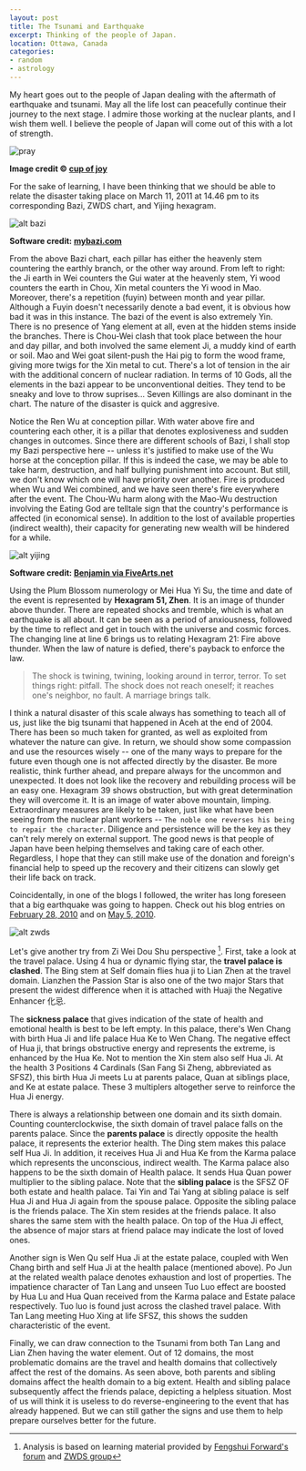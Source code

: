 ```yaml
---
layout: post
title: The Tsunami and Earthquake
excerpt: Thinking of the people of Japan.
location: Ottawa, Canada
categories:
- random
- astrology
---
```


My heart goes out to the people of Japan dealing with the aftermath of earthquake and tsunami. May all the life lost can peacefully continue their journey to the next stage. I admire those working at the nuclear plants, and I wish them well. I believe the people of Japan will come out of this with a lot of strength.

<div class="image_and_caption">
  <p><img src="/images/japan.jpg" alt="pray" title="Pray for Japan"/></p>
  <b>Image credit © <a href="http://www.flickr.com/photos/53112914@N06/" target="_blank">cup of joy</a></b>
</div>

For the sake of learning, I have been thinking that we should be able to relate the disaster taking place on March 11, 2011 at 14.46 pm to its corresponding Bazi, ZWDS chart, and Yijing hexagram.

![alt bazi](/images/sendai-bazi.png "Event Bazi") 

**Software credit: [mybazi.com](http://www.mybazi.com/plotchart/4p.php)**

From the above Bazi chart, each pillar has either the heavenly stem countering the earthly branch, or the other way around. From left to right: the Ji earth in Wei counters the Gui water at the heavenly stem, Yi wood counters the earth in Chou, Xin metal counters the Yi wood in Mao. Moreover, there's a repetition (fuyin) between month and year pillar. Although a Fuyin doesn't necessarily denote a bad event, it is obvious how bad it was in this instance. The bazi of the event is also extremely Yin. There is no presence of Yang element at all, even at the hidden stems inside the branches. There is Chou-Wei clash that took place between the hour and day pillar, and both involved the same element Ji, a muddy kind of earth or soil. Mao and Wei goat silent-push the Hai pig to form the wood frame, giving more twigs for the Xin metal to cut. There's a lot of tension in the air with the additional concern of nuclear radiation. In terms of 10 Gods, all the elements in the bazi appear to be unconventional deities. They tend to be sneaky and love to throw suprises... Seven Killings are also dominant in the chart. The nature of the disaster is quick and aggresive. 

Notice the Ren Wu at conception pillar. With water above fire and countering each other, it is a pillar that denotes explosiveness and sudden changes in outcomes. Since there are different schools of Bazi, I shall stop my Bazi perspective here -- unless it's justified to make use of the Wu horse at the conception pillar. If this is indeed the case, we may be able to take harm, destruction, and half bullying punishment into account. But still, we don't know which one will have priority over another. Fire is produced when Wu and Wei combined, and we have seen there's fire everywhere after the event. The Chou-Wu harm along with the Mao-Wu destruction involving the Eating God are telltale sign that the country's performance is affected (in economical sense). In addition to the lost of available properties (indirect wealth), their capacity for generating new wealth will be hindered for a while.

![alt yijing](/images/hex51.png "Event Hexagram") 

**Software credit: [Benjamin via FiveArts.net](http://fivearts.net)**

Using the Plum Blossom numerology or Mei Hua Yi Su, the time and date of the event is represented by **Hexagram 51, Zhen**. It is an image of thunder above thunder. There are repeated shocks and tremble, which is what an earthquake is all about. It can be seen as a period of anxiousness, followed by the time to reflect and get in touch with the universe and cosmic forces. The changing line at line 6 brings us to relating Hexagram 21: Fire above thunder. When the law of nature is defied, there's payback to enforce the law.
> The shock is twining, twining, looking around in terror, terror. To set things right: pitfall. The shock does not reach oneself; it reaches one's neighbor, no fault. A marriage brings talk.

I think a natural disaster of this scale always has something to teach all of us, just like the big tsunami that happened in Aceh at the end of 2004. There has been so much taken for granted, as well as exploited from whatever the nature can give. In return, we should show some compassion and use the resources wisely -- one of the many ways to prepare for the future even though one is not affected directly by the disaster. Be more realistic, think further ahead, and prepare always for the uncommon and unexpected. It does not look like the recovery and rebuilding process will be an easy one. Hexagram 39 shows obstruction, but with great determination they will overcome it. It is an image of water above mountain, limping. Extraordinary measures are likely to be taken, just like what have been seeing from the nuclear plant workers -- `The noble one reverses his being to repair the character`. Diligence and persistence will be the key as they can't rely merely on external support. The good news is that people of Japan have been helping themselves and taking care of each other. Regardless, I hope that they can still make use of the donation and foreign's financial help to speed up the recovery and their citizens can slowly get their life back on track.

Coincidentally, in one of the blogs I followed, the writer has long foreseen that a big earthquake was going to happen. Check out his blog entries on [February 28, 2010](http://atouchofancientszhouyi.blogspot.com/2010_02_01_archive.html) and on [May 5, 2010](http://atouchofancientszhouyi.blogspot.com/2010/05/can-mountain-withstand-shocks.html).

![alt zwds](/images/ziwei-march11.png "Event ZWDS") 

Let's give another try from Zi Wei Dou Shu perspective [^1]. First, take a look at the travel palace. Using 4 hua or dynamic flying star, the **travel palace is clashed**. The Bing stem at Self domain flies hua ji to Lian Zhen at the travel domain. Lianzhen the Passion Star is also one of the two major Stars that present the widest difference when it is attached with Huaji the Negative Enhancer 化忌. 

The **sickness palace** that gives indication of the state of health and emotional health is best to be left empty. In this palace, there's Wen Chang with birth Hua Ji and life palace Hua Ke to Wen Chang. The negative effect of Hua ji, that brings obstructive energy and represents the extreme, is enhanced by the Hua Ke. Not to mention the Xin stem also self Hua Ji. At the health 3 Positions 4 Cardinals (San Fang Si Zheng, abbreviated as SFSZ), this birth Hua Ji meets Lu at parents palace, Quan at siblings place, and Ke at estate palace. These 3 multiplers altogether serve to reinforce the Hua Ji energy.

There is always a relationship between one domain and its sixth domain. Counting counterclockwise, the sixth domain of travel palace falls on the parents palace. Since the **parents palace** is directly opposite the health palace, it represents the exterior health. The Ding stem makes this palace self Hua Ji. In addition, it receives Hua Ji and Hua Ke from the Karma palace which represents the unconscious, indirect wealth. The Karma palace also happens to be the sixth domain of Health palace. It sends Hua Quan power multiplier to the sibling palace. Note that the **sibling palace** is the SFSZ OF both estate and health palace. Tai Yin and Tai Yang at sibling palace is self Hua Ji and Hua Ji again from the spouse palace. Opposite the sibling palace is the friends palace. The Xin stem resides at the friends palace. It also shares the same stem with the health palace. On top of the Hua Ji effect, the absence of major stars at friend palace may indicate the lost of loved ones. 

Another sign is Wen Qu self Hua Ji at the estate palace, coupled with Wen Chang birth and self Hua Ji at the health palace (mentioned above). Po Jun at the related wealth palace denotes exhaustion and lost of properties. The impatience character of Tan Lang and unseen Tuo Luo effect are boosted by Hua Lu and Hua Quan received from the Karma palace and Estate palace respectively. Tuo luo is found just across the clashed travel palace. With Tan Lang meeting Huo Xing at life SFSZ, this shows the sudden characteristic of the event.

Finally, we can draw connection to the Tsunami from both Tan Lang and Lian Zhen having the water element. Out of 12 domains, the most problematic domains are the travel and health domains that collectively affect the rest of the domains. As seen above, both parents and sibling domains affect the health domain to a big extent. Health and sibling palace subsequently affect the friends palace, depicting a helpless situation. Most of us will think it is useless to do reverse-engineering to the event that has already happened. But we can still gather the signs and use them to help prepare ourselves better for the future.

[^1]: Analysis is based on learning material provided by [Fengshui Forward's forum](http://fengshuiforward.com/forum/) and [ZWDS group](http://www.facebook.com/#!/group.php?gid=128356577191615)
